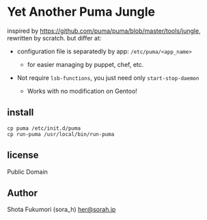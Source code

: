 # Yet Another Puma Jungle

inspired by https://github.com/puma/puma/blob/master/tools/jungle, rewritten by scratch.
but differ at:

* configuration file is separatedly by app: `/etc/puma/<app_name>`

  * for easier managing by puppet, chef, etc.

* Not require `lsb-functions`, you just need only `start-stop-daemon`

  * Works with no modification on Gentoo!

## install

```
cp puma /etc/init.d/puma
cp run-puma /usr/local/bin/run-puma
```

## license

Public Domain

## Author

Shota Fukumori (sora\_h) <her@sorah.jp>
